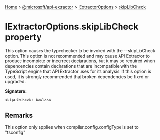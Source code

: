 [Home](./index) &gt; [@microsoft/api-extractor](./api-extractor.md) &gt; [IExtractorOptions](./api-extractor.iextractoroptions.md) &gt; [skipLibCheck](./api-extractor.iextractoroptions.skiplibcheck.md)

# IExtractorOptions.skipLibCheck property

This option causes the typechecker to be invoked with the --skipLibCheck option. This option is not recommended and may cause API Extractor to produce incomplete or incorrect declarations, but it may be required when dependencies contain declarations that are incompatible with the TypeScript engine that API Extractor uses for its analysis. If this option is used, it is strongly recommended that broken dependencies be fixed or upgraded.

**Signature:**
```javascript
skipLibCheck: boolean
```

## Remarks

This option only applies when compiler.config.configType is set to "tsconfig"

